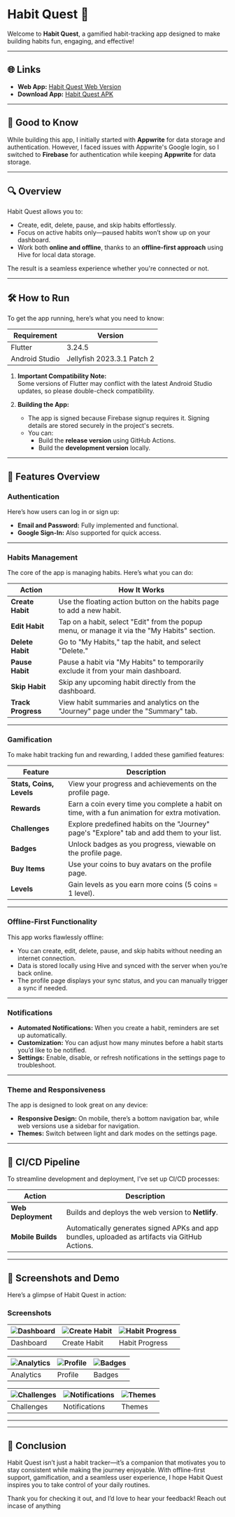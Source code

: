 # Habit Quest 🚀  

Welcome to **Habit Quest**, a gamified habit-tracking app designed to make building habits fun, engaging, and effective!  

---

## 🌐 **Links**  
- **Web App:** [Habit Quest Web Version](https://www.papps.io/journey)  
- **Download App:** [Habit Quest APK](https://your-app-download-link.com)  

---

## 📌 **Good to Know**

While building this app, I initially started with **Appwrite** for data storage and authentication. However, I faced issues with Appwrite's Google login, so I switched to **Firebase** for authentication while keeping **Appwrite** for data storage.

---

## 🔍 **Overview**

Habit Quest allows you to:
- Create, edit, delete, pause, and skip habits effortlessly.
- Focus on active habits only—paused habits won’t show up on your dashboard.  
- Work both **online and offline**, thanks to an **offline-first approach** using Hive for local data storage.

The result is a seamless experience whether you're connected or not.

---

## 🛠️ **How to Run**

To get the app running, here’s what you need to know:

| **Requirement**               | **Version**                   |
|-------------------------------|-------------------------------|
| Flutter                       | 3.24.5                        |
| Android Studio                | Jellyfish 2023.3.1 Patch 2    |

1. **Important Compatibility Note:**  
   Some versions of Flutter may conflict with the latest Android Studio updates, so please double-check compatibility.  

2. **Building the App:**  
   - The app is signed because Firebase signup requires it. Signing details are stored securely in the project's secrets.  
   - You can:
     - Build the **release version** using GitHub Actions.  
     - Build the **development version** locally.  

---

## 🌟 **Features Overview**

### **Authentication**
Here’s how users can log in or sign up:  
- **Email and Password:** Fully implemented and functional.  
- **Google Sign-In:** Also supported for quick access.  

---

### **Habits Management**
The core of the app is managing habits. Here’s what you can do:  

| **Action**         | **How It Works**                                                                                     |
|--------------------|-----------------------------------------------------------------------------------------------------|
| **Create Habit**    | Use the floating action button on the habits page to add a new habit.                              |
| **Edit Habit**      | Tap on a habit, select "Edit" from the popup menu, or manage it via the "My Habits" section.       |
| **Delete Habit**    | Go to "My Habits," tap the habit, and select "Delete."                                             |
| **Pause Habit**     | Pause a habit via "My Habits" to temporarily exclude it from your main dashboard.                  |
| **Skip Habit**      | Skip any upcoming habit directly from the dashboard.                                               |
| **Track Progress**  | View habit summaries and analytics on the "Journey" page under the "Summary" tab.                  |

---

### **Gamification**
To make habit tracking fun and rewarding, I added these gamified features:  

| **Feature**           | **Description**                                                                                  |
|-----------------------|--------------------------------------------------------------------------------------------------|
| **Stats, Coins, Levels** | View your progress and achievements on the profile page.                                       |
| **Rewards**            | Earn a coin every time you complete a habit on time, with a fun animation for extra motivation.  |
| **Challenges**         | Explore predefined habits on the "Journey" page's "Explore" tab and add them to your list.       |
| **Badges**             | Unlock badges as you progress, viewable on the profile page.                                     |
| **Buy Items**          | Use your coins to buy avatars on the profile page.                                               |
| **Levels**             | Gain levels as you earn more coins (5 coins = 1 level).                                          |

---

### **Offline-First Functionality**
This app works flawlessly offline:  
- You can create, edit, delete, pause, and skip habits without needing an internet connection.  
- Data is stored locally using Hive and synced with the server when you’re back online.  
- The profile page displays your sync status, and you can manually trigger a sync if needed.

---

### **Notifications**
- **Automated Notifications:** When you create a habit, reminders are set up automatically.  
- **Customization:** You can adjust how many minutes before a habit starts you’d like to be notified.  
- **Settings:** Enable, disable, or refresh notifications in the settings page to troubleshoot.  

---

### **Theme and Responsiveness**
The app is designed to look great on any device:  
- **Responsive Design:** On mobile, there’s a bottom navigation bar, while web versions use a sidebar for navigation.  
- **Themes:** Switch between light and dark modes on the settings page.

---

## 🚀 **CI/CD Pipeline**

To streamline development and deployment, I’ve set up CI/CD processes:  

| **Action**          | **Description**                                                                                   |
|---------------------|--------------------------------------------------------------------------------------------------|
| **Web Deployment**   | Builds and deploys the web version to **Netlify**.                                               |
| **Mobile Builds**    | Automatically generates signed APKs and app bundles, uploaded as artifacts via GitHub Actions.   |

---

## 📸 **Screenshots and Demo**

Here’s a glimpse of Habit Quest in action:  

### **Screenshots**
| ![Dashboard](https://via.placeholder.com/150) | ![Create Habit](https://via.placeholder.com/150) | ![Habit Progress](https://via.placeholder.com/150) |
|-----------------------------------------------|--------------------------------------------------|---------------------------------------------------|
| Dashboard                                      | Create Habit                                     | Habit Progress                                    |

| ![Analytics](https://via.placeholder.com/150) | ![Profile](https://via.placeholder.com/150)    | ![Badges](https://via.placeholder.com/150)       |
|-----------------------------------------------|--------------------------------------------------|---------------------------------------------------|
| Analytics                                      | Profile                                          | Badges                                            |

| ![Challenges](https://via.placeholder.com/150) | ![Notifications](https://via.placeholder.com/150) | ![Themes](https://via.placeholder.com/150)        |
|------------------------------------------------|---------------------------------------------------|---------------------------------------------------|
| Challenges                                      | Notifications                                     | Themes                                            |

---



---

## 🎯 **Conclusion**

Habit Quest isn’t just a habit tracker—it’s a companion that motivates you to stay consistent while making the journey enjoyable. With offline-first support, gamification, and a seamless user experience, I hope Habit Quest inspires you to take control of your daily routines.  

Thank you for checking it out, and I’d love to hear your feedback!
Reach out incase of anything